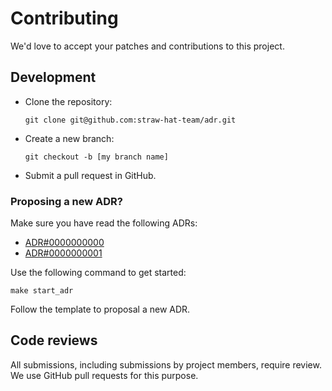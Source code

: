 # Contributing

We'd love to accept your patches and contributions to this project.

## Development

- Clone the repository:

  ```shell
  git clone git@github.com:straw-hat-team/adr.git
  ```

- Create a new branch:

  ```shell
  git checkout -b [my branch name]
  ```

- Submit a pull request in GitHub.

### Proposing a new ADR?

Make sure you have read the following ADRs:

- [ADR#0000000000](./adrs/0000000000/README.md)
- [ADR#0000000001](./adrs/0000000001/README.md)

Use the following command to get started:

```shell
make start_adr
```

Follow the template to proposal a new ADR.

## Code reviews

All submissions, including submissions by project members, require review. We
use GitHub pull requests for this purpose.
